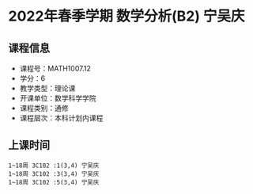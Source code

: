 # 2022年春季学期 数学分析(B2) 宁吴庆






## 课程信息

- 课程号：MATH1007.12
- 学分：6
- 教学类型：理论课
- 开课单位：数学科学学院
- 课程类别：通修
- 课程层次：本科计划内课程

## 上课时间

```
1~18周 3C102 :1(3,4) 宁吴庆
1~18周 3C102 :3(3,4) 宁吴庆
1~18周 3C102 :5(3,4) 宁吴庆
```

